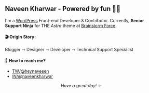 Naveen Kharwar - Powered by fun 🕺🏽
---


I'm a [WordPress](https://profiles.wordpress.org/naveenkharwar/) Front-end Developer & Contributor. Currently, <b>Senior Support Ninja</b> for THE <i>Astra</i> theme at [Brainstorm Force](https://github.com/brainstormforce).

#### 🎬 Origin Story:
Blogger ⇾ Designer ⇾ Developer ⇾ Technical Support Specialist

#### 🤝 How to reach me?
- <a href="https://twitter.com/heynaveeen"> TW/@heynaveeen </a>
- <a href="https://www.linkedin.com/in/naveenkharwar/"> IN/@naveenkharwar </a>


<p align="center"><i>Have a great day! ✨</i></p>

